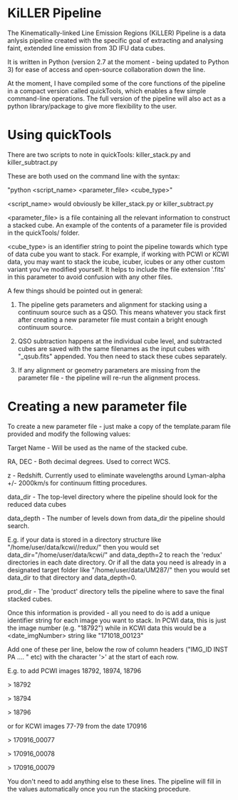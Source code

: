 # KiLLER Pipeline

The Kinematically-linked Line Emission Regions (KiLLER) Pipeline is a data anlysis pipeline created with the specific goal of extracting and analysing faint, extended line emission from 3D IFU data cubes. 

It is written in Python (version 2.7 at the moment - being updated to Python 3) for ease of access and open-source collaboration down the line.

At the moment, I have compiled some of the core functions of the pipeline in a compact version called quickTools, which enables a few simple command-line operations. The full version of the pipeline will also act as a python library/package to give more flexibility to the user.

# Using quickTools

There are two scripts to note in quickTools: killer_stack.py and killer_subtract.py

These are both used on the command line with the syntax:

"python <script_name> <parameter_file> <cube_type>"

<script_name> would obviously be killer_stack.py or killer_subtract.py

<parameter_file> is a file containing all the relevant information to construct a stacked cube. An example of the contents of a parameter file is provided in the quickTools/ folder.

<cube_type> is an identifier string to point the pipeline towards which type of data cube you want to stack. For example, if working with PCWI or KCWI data, you may want to stack the icube, icuber, icubes or any other custom variant you've modified yourself. It helps to include the file extension '.fits' in this parameter to avoid confusion with any other files. 


A few things should be pointed out in general:

1. The pipeline gets parameters and alignment for stacking using a continuum source such as a QSO. This means whatever you stack first after creating a new parameter file must contain a bright enough continuum source. 

2. QSO subtraction happens at the individual cube level, and subtracted cubes are saved with the same filenames as the input cubes with "_qsub.fits" appended. You then need to stack these cubes separately.

3. If any alignment or geometry parameters are missing from the parameter file - the pipeline will re-run the alignment process.

# Creating a new parameter file

To create a new parameter file - just make a copy of the template.param file provided and modify the following values:

Target Name - Will be used as the name of the stacked cube. 

RA, DEC - Both decimal degrees. Used to correct WCS.

z - Redshift. Currently used to eliminate wavelengths around Lyman-alpha +/- 2000km/s for continuum fitting procedures.

data_dir - The top-level directory where the pipeline should look for the reduced data cubes

data_depth  - The number of levels down from data_dir the pipeline should search. 

E.g. if your data is stored in a directory structure like "/home/user/data/kcwi/<date>/redux/" then you would set data_dir="/home/user/data/kcwi/" and data_depth=2 to reach the 'redux' directories in each date directory. Or if all the data you need is already in a designated target folder like "/home/user/data/UM287/" then you would set data_dir to that directory and data_depth=0.

prod_dir - The 'product' directory tells the pipeline where to save the final stacked cubes.

Once this information is provided - all you need to do is add a unique identifier string for each image you want to stack. In PCWI data, this is just the image number (e.g. "18792") while in KCWI data this would be a <date_imgNumber> string like "171018_00123"

Add one of these per line, below the row of column headers ("IMG_ID   INST    PA .... " etc) with the character '>' at the start of each row.

E.g. to add PCWI images 18792, 18974, 18796

\>   18792

\>   18794

\>   18796

or for KCWI images 77-79 from the date 170916

\>   170916_00077

\>   170916_00078

\>   170916_00079

You don't need to add anything else to these lines. The pipeline will fill in the values automatically once you run the stacking procedure.




